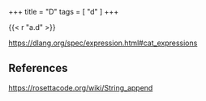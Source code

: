 +++
title = "D"
tags = [ "d" ]
+++

{{< r "a.d" >}}

<https://dlang.org/spec/expression.html#cat_expressions>

## References

<https://rosettacode.org/wiki/String_append>
